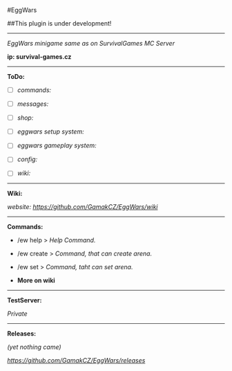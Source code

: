 #EggWars

##This plugin is under development!

---

_EggWars minigame same as on SurvivalGames MC Server_

**ip: survival-games.cz**

---

__ToDo:__

- [ ] _commands:_

- [ ] _messages:_

- [ ] _shop:_

- [ ] _eggwars setup system:_

- [ ] _eggwars gameplay system:_

- [ ] _config:_

- [ ] _wiki:_

---

__Wiki:__

_website: https://github.com/GamakCZ/EggWars/wiki_

---

__Commands:__

- /ew help > _Help Command._

- /ew create > _Command, that can create arena._

- /ew set > _Command, taht can set arena._


- __More on wiki__

---

__TestServer:__

_Private_

---

__Releases:__

_(yet nothing came)_

_https://github.com/GamakCZ/EggWars/releases_

